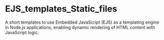 # EJS_templates_Static_files
A short templates to use Embedded JavaScript (EJS) as a templating engine in Node.js applications, enabling dynamic rendering of HTML content with JavaScript logic.
